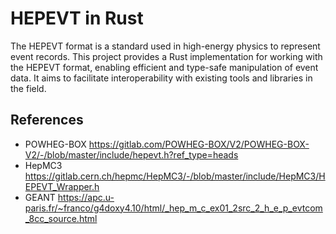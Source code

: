 # HEPEVT in Rust

The HEPEVT format is a standard used in high-energy physics to represent event records.
This project provides a Rust implementation for working with the HEPEVT format, enabling efficient and type-safe manipulation of event data.
It aims to facilitate interoperability with existing tools and libraries in the field.

## References
- POWHEG-BOX https://gitlab.com/POWHEG-BOX/V2/POWHEG-BOX-V2/-/blob/master/include/hepevt.h?ref_type=heads
- HepMC3 https://gitlab.cern.ch/hepmc/HepMC3/-/blob/master/include/HepMC3/HEPEVT_Wrapper.h
- GEANT https://apc.u-paris.fr/~franco/g4doxy4.10/html/_hep_m_c_ex01_2src_2_h_e_p_evtcom_8cc_source.html
